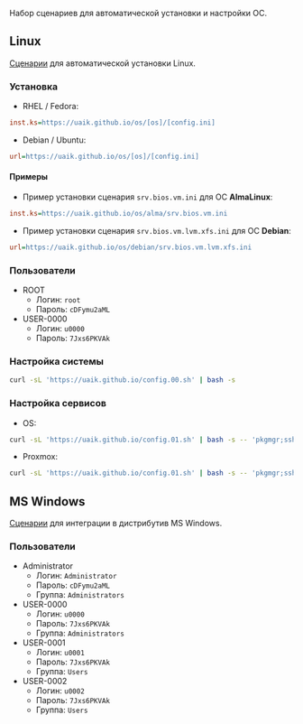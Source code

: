 Набор сценариев для автоматической установки и настройки ОС.

## Linux

[Сценарии](https://github.com/uaik/uaik.github.io/tree/main/docs/os) для автоматической установки Linux.

### Установка

- RHEL / Fedora:

```ini
inst.ks=https://uaik.github.io/os/[os]/[config.ini]
```

- Debian / Ubuntu:

```ini
url=https://uaik.github.io/os/[os]/[config.ini]
```

#### Примеры

- Пример установки сценария `srv.bios.vm.ini` для ОС **AlmaLinux**:

```ini
inst.ks=https://uaik.github.io/os/alma/srv.bios.vm.ini
```

- Пример установки сценария `srv.bios.vm.lvm.xfs.ini` для ОС **Debian**:

```ini
url=https://uaik.github.io/os/debian/srv.bios.vm.lvm.xfs.ini
```

### Пользователи

- ROOT
  - Логин: `root`
  - Пароль: `cDFymu2aML`
- USER-0000
  - Логин: `u0000`
  - Пароль: `7Jxs6PKVAk`

### Настройка системы

```bash
curl -sL 'https://uaik.github.io/config.00.sh' | bash -s
```

### Настройка сервисов

- OS:

```bash
curl -sL 'https://uaik.github.io/config.01.sh' | bash -s -- 'pkgmgr;ssh;nft;tmux;sysctl;systemd'
```

- Proxmox:

```bash
curl -sL 'https://uaik.github.io/config.01.sh' | bash -s -- 'pkgmgr;ssh;tmux'
```

## MS Windows

[Сценарии](https://github.com/uaik/uaik.github.io/tree/main/docs/os/windows) для интеграции в дистрибутив MS Windows.

### Пользователи

- Administrator
  - Логин: `Administrator`
  - Пароль: `cDFymu2aML`
  - Группа: `Administrators`
- USER-0000
  - Логин: `u0000`
  - Пароль: `7Jxs6PKVAk`
  - Группа: `Administrators`
- USER-0001
  - Логин: `u0001`
  - Пароль: `7Jxs6PKVAk`
  - Группа: `Users`
- USER-0002
  - Логин: `u0002`
  - Пароль: `7Jxs6PKVAk`
  - Группа: `Users`
